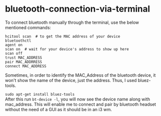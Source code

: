 # bluetooth-connection-via-terminal

To connect bluetooth manually through the terminal, use the below mentioned commands:
```
hcitool scan  # to get the MAC address of your device
bluetoothctl
agent on
scan on  # wait for your device's address to show up here
scan off
trust MAC_ADDRESS
pair MAC_ADDRRESS
connect MAC_ADDRESS
```

Sometimes, in order to identify the MAC_Address of the bluetooth device, it won't show the name of the device, just the address. Thus, I used bluez-tools.  

`sudo apt-get install bluez-tools`  
After this run `bt-device -l`, you will now see the device name along with mac_address.
This will enable me to connect and pair by bluetooth headset without the need of a GUI as it should be in an i3 wm.
